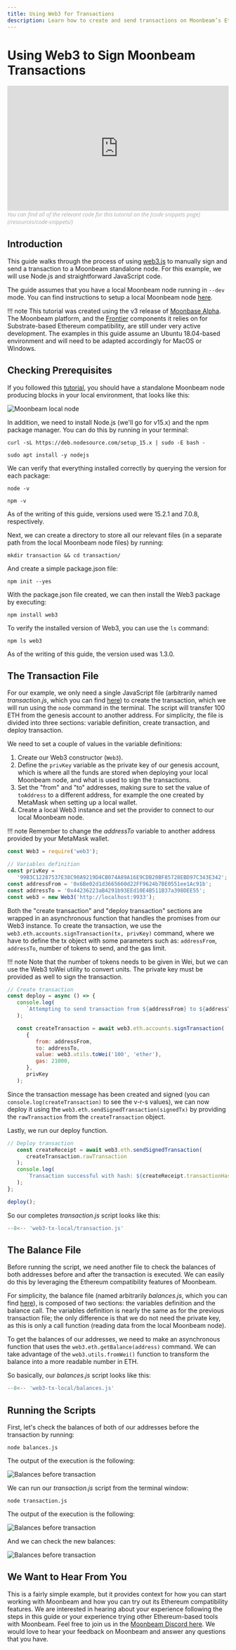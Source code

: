 ```yaml
---
title: Using Web3 for Transactions
description: Learn how to create and send transactions on Moonbeam’s Ethereum-compatible network with a simple script using Web3.
---
```


# Using Web3 to Sign Moonbeam Transactions

<style>.embed-container { position: relative; padding-bottom: 56.25%; height: 0; overflow: hidden; max-width: 100%; } .embed-container iframe, .embed-container object, .embed-container embed { position: absolute; top: 0; left: 0; width: 100%; height: 100%; }</style><div class='embed-container'><iframe src='https://www.youtube.com/embed//OEphJq-MWgU' frameborder='0' allowfullscreen></iframe></div>
<style>.caption { font-family: Open Sans, sans-serif; font-size: 0.9em; color: rgba(170, 170, 170, 1); font-style: italic; letter-spacing: 0px; position: relative;}</style><div class='caption'>You can find all of the relevant code for this tutorial on the [code snippets page](/resources/code-snippets/)</div>

## Introduction  
This guide walks through the process of using [web3.js](https://web3js.readthedocs.io/) to manually sign and send a transaction to a Moonbeam standalone node. For this example, we will use Node.js and straightforward JavaScript code.

The guide assumes that you have a local Moonbeam node running in `--dev` mode. You can find instructions to setup a local Moonbeam node [here](/getting-started/setting-up-a-node/).

!!! note
    This tutorial was created using the v3 release of [Moonbase Alpha](https://github.com/PureStake/moonbeam/releases/tag/v0.3.0). The Moonbeam platform, and the [Frontier](https://github.com/paritytech/frontier) components it relies on for Substrate-based Ethereum compatibility, are still under very active development. The examples in this guide assume an Ubuntu 18.04-based environment and will need to be adapted accordingly for MacOS or Windows.

## Checking Prerequisites
If you followed this [tutorial](/getting-started/setting-up-a-node/), you should have a standalone Moonbeam node producing blocks in your local environment, that looks like this:

![Moonbeam local node](/images/web3tx/web3-transaction-1.png)

In addition, we need to install Node.js (we'll go for v15.x) and the npm package manager. You can do this by running in your terminal:

```
curl -sL https://deb.nodesource.com/setup_15.x | sudo -E bash -
```

```
sudo apt install -y nodejs
```

We can verify that everything installed correctly by querying the version for each package:

```
node -v
```

```
npm -v
```

As of the writing of this guide, versions used were 15.2.1 and 7.0.8, respectively.

Next, we can create a directory to store all our relevant files (in a separate path from the local Moonbeam node files) by running:

```
mkdir transaction && cd transaction/
```

And create a simple package.json file:

```
npm init --yes
```

With the package.json file created, we can then install the Web3 package by executing:

```
npm install web3
```

To verify the installed version of Web3, you can use the `ls` command:

```
npm ls web3
```

As of the writing of this guide, the version used was 1.3.0.

## The Transaction File
For our example, we only need a single JavaScript file (arbitrarily named _transaction.js_, which you can find [here](/code-snippets/web3-tx-local/transaction.js)) to create the transaction, which we will run using the `node` command in the terminal. The script will transfer 100 ETH from the genesis account to another address. For simplicity, the file is divided into three sections: variable definition, create transaction, and deploy transaction.

We need to set a couple of values in the variable definitions:

1. Create our Web3 constructor (`Web3`).
2. Define the `privKey` variable as the private key of our genesis account, which is where all the funds are stored when deploying your local Moonbeam node, and what is used to sign the transactions.
3. Set the "from" and "to" addresses, making sure to set the value of `toAddress` to a different address, for example the one created by MetaMask when setting up a local wallet.
4. Create a local Web3 instance and set the provider to connect to our local Moonbeam node.

!!! note
    Remember to change the _addressTo_ variable to another address provided by your MetaMask wallet.

```js
const Web3 = require('web3');

// Variables definition
const privKey =
   '99B3C12287537E38C90A9219D4CB074A89A16E9CDB20BF85728EBD97C343E342';
const addressFrom = '0x6Be02d1d3665660d22FF9624b7BE0551ee1Ac91b';
const addressTo = '0x44236223aB4291b93EEd10E4B511B37a398DEE55';
const web3 = new Web3('http://localhost:9933');
```

Both the "create transaction" and "deploy transaction" sections are wrapped in an asynchronous function that handles the promises from our Web3 instance. To create the transaction, we use the `web3.eth.accounts.signTransaction(tx, privKey)` command, where we have to define the tx object with some parameters such as: `addressFrom`, `addressTo`, number of tokens to send, and the gas limit.

!!! note
    Note that the number of tokens needs to be given in Wei, but we can use the Web3 toWei utility to convert units. The private key must be provided as well to sign the transaction.

```js
// Create transaction
const deploy = async () => {
   console.log(
      `Attempting to send transaction from ${addressFrom} to ${addressTo}`
   );

   const createTransaction = await web3.eth.accounts.signTransaction(
      {
         from: addressFrom,
         to: addressTo,
         value: web3.utils.toWei('100', 'ether'),
         gas: 21000,
      },
      privKey
   );
```

Since the transaction message has been created and signed (you can `console.log(createTransaction)` to see the v-r-s values), we can now deploy it using the `web3.eth.sendSignedTransaction(signedTx)` by providing the `rawTransaction` from the `createTransaction` object.

Lastly, we run our deploy function.

```js
// Deploy transaction
   const createReceipt = await web3.eth.sendSignedTransaction(
      createTransaction.rawTransaction
   );
   console.log(
      `Transaction successful with hash: ${createReceipt.transactionHash}`
   );
};

deploy();
```

So our completes _transaction.js_ script looks like this:

```js
--8<-- 'web3-tx-local/transaction.js'
```

## The Balance File
Before running the script, we need another file to check the balances of both addresses before and after the transaction is executed. We can easily do this by leveraging the Ethereum compatibility features of Moonbeam.

For simplicity, the balance file (named arbitrarily _balances.js_, which you can find [here](/code-snippets/web3-tx-local/balances.js)), is composed of two sections: the variables definition and the balance call. The variables definition is nearly the same as for the previous transaction file; the only difference is that we do not need the private key, as this is only a call function (reading data from the local Moonbeam node).

To get the balances of our addresses, we need to make an asynchronous function that uses the `web3.eth.getBalance(address)` command. We can take advantage of the `web3.utils.fromWei()` function to transform the balance into a more readable number in ETH.

So basically, our _balances.js_ script looks like this:

```js
--8<-- 'web3-tx-local/balances.js'
```

## Running the Scripts
First, let's check the balances of both of our addresses before the transaction by running:

```
node balances.js
```

The output of the execution is the following:

![Balances before transaction](/images/web3tx/web3-transaction-2.png)

We can run our _transaction.js_ script from the terminal window:

```
node transaction.js
```

The output of the execution is the following:

![Balances before transaction](/images/web3tx/web3-transaction-3.png)

And we can check the new balances:

![Balances before transaction](/images/web3tx/web3-transaction-4.png)

## We Want to Hear From You
This is a fairly simple example, but it provides context for how you can start working with Moonbeam and how you can try out its Ethereum compatibility features. We are interested in hearing about your experience following the steps in this guide or your experience trying other Ethereum-based tools with Moonbeam. Feel free to join us in the [Moonbeam Discord here](https://discord.gg/PfpUATX). We would love to hear your feedback on Moonbeam and answer any questions that you have.

